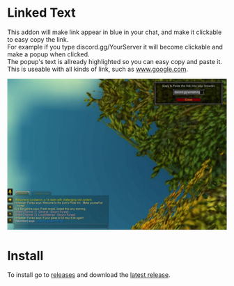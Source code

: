 # Linked Text

This addon will make link appear in blue in your chat, and make it clickable to easy copy the link.  
For example if you type discord.gg/YourServer it will become clickable and make a popup when clicked.  
The popup's text is allready highlighted so you can easy copy and paste it.  
This is useable with all kinds of link, such as www.google.com. 

![featured image](images/featured_image.jpg)

# Install

To install go to [releases](https://github.com/olivernybo/wow-linked-text/releases/) and download the [latest release](https://github.com/olivernybo/wow-linked-text/releases/latest).